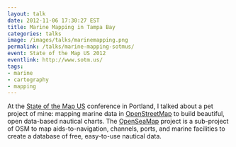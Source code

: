 ```yaml
---
layout: talk
date: 2012-11-06 17:30:27 EST
title: Marine Mapping in Tampa Bay
categories: talks
image: /images/talks/marinemapping.png
permalink: /talks/marine-mapping-sotmus/
event: State of the Map US 2012
eventlink: http://www.sotm.us/
tags:
- marine
- cartography
- mapping
---
```


At the [State of the Map US](http://stateofthemap.us/) conference in Portland, I talked about a pet project of mine: mapping marine data in [OpenStreetMap](http://openstreetmap.org/) to build beautiful, open data-based nautical charts. The [OpenSeaMap](http://openseamap.org/) project is a sub-project of OSM to map aids-to-navigation, channels, ports, and marine facilities to create a database of free, easy-to-use nautical data.

<script async class="speakerdeck-embed" data-id="507c23c16a8416000206395b" data-ratio="1.7777777777777777" src="//speakerdeck.com/assets/embed.js"></script>